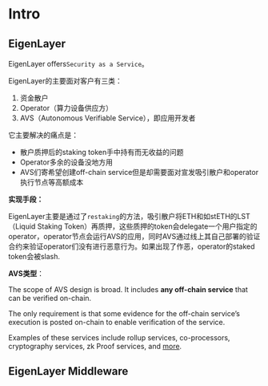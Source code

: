# Intro

## EigenLayer

EigenLayer offers`Security as a Service`。

EigenLayer的主要面对客户有三类：

1. 资金散户
2. Operator（算力设备供应方）
3. AVS（Autonomous Verifiable Service），即应用开发者

它主要解决的痛点是：

- 散户质押后的staking token手中持有而无收益的问题
- Operator多余的设备没地方用
- AVS们寄希望创建off-chain service但是却需要面对宣发吸引散户和operator执行节点等高额成本

**实现手段：**

EigenLayer主要是通过了`restaking`的方法，吸引散户将ETH和如stETH的LST（Liquid Staking Token）再质押，这些质押的token会delegate一个用户指定的operator，operator节点会运行AVS的应用，同时AVS通过线上其自己部署的验证合约来验证operator们没有进行恶意行为。如果出现了作恶，operator的staked token会被slash.



**AVS类型**：

The scope of AVS design is broad. It includes **any off-chain service** that can be verified on-chain. 

 The only requirement is that some evidence for the off-chain service’s execution is posted on-chain to enable verification of the service.

Examples of these services include rollup services, co-processors, cryptography services, zk Proof services, and [more](https://docs.eigencloud.xyz/products/eigenlayer/developers/concepts/avs-developer-guide#what-can-you-build-as-an-avs).



## EigenLayer Middleware